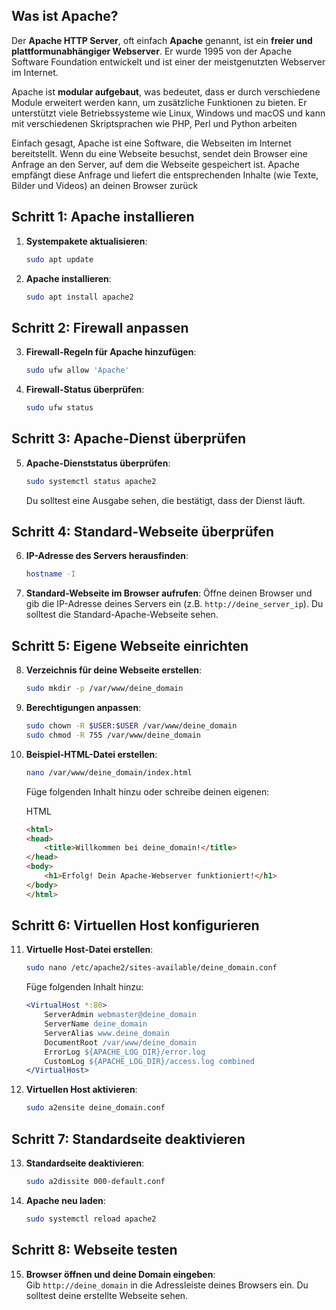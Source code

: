 ## Was ist Apache?

Der **Apache HTTP Server**, oft einfach **Apache** genannt, ist ein **freier und plattformunabhängiger Webserver**. Er wurde 1995 von der Apache Software Foundation entwickelt und ist einer der meistgenutzten Webserver im Internet.

Apache ist **modular aufgebaut**, was bedeutet, dass er durch verschiedene Module erweitert werden kann, um zusätzliche Funktionen zu bieten. Er unterstützt viele Betriebssysteme wie Linux, Windows und macOS und kann mit verschiedenen Skriptsprachen wie PHP, Perl und Python arbeiten

Einfach gesagt, Apache ist eine Software, die Webseiten im Internet bereitstellt. Wenn du eine Webseite besuchst, sendet dein Browser eine Anfrage an den Server, auf dem die Webseite gespeichert ist. Apache empfängt diese Anfrage und liefert die entsprechenden Inhalte (wie Texte, Bilder und Videos) an deinen Browser zurück
## Schritt 1: Apache installieren

1. **Systempakete aktualisieren**:
    
    ```bash
    sudo apt update
    ```
    
2. **Apache installieren**:
    
    ```bash
    sudo apt install apache2
    ```
    

## Schritt 2: Firewall anpassen

3. **Firewall-Regeln für Apache hinzufügen**:
    
    ```bash
    sudo ufw allow 'Apache'
    ```
    
4. **Firewall-Status überprüfen**:
    
    ```bash
    sudo ufw status
    ```
    

## Schritt 3: Apache-Dienst überprüfen

5. **Apache-Dienststatus überprüfen**:
    
    ```bash
    sudo systemctl status apache2
    ```
    
    Du solltest eine Ausgabe sehen, die bestätigt, dass der Dienst läuft.

## Schritt 4: Standard-Webseite überprüfen

6. **IP-Adresse des Servers herausfinden**:
    
    ```bash
    hostname -I
    ```
    
7. **Standard-Webseite im Browser aufrufen**: Öffne deinen Browser und gib die IP-Adresse deines Servers ein (z.B. `http://deine_server_ip`). Du solltest die Standard-Apache-Webseite sehen.

## Schritt 5: Eigene Webseite einrichten

8. **Verzeichnis für deine Webseite erstellen**:
    
    ```bash
    sudo mkdir -p /var/www/deine_domain
    ```
    
9. **Berechtigungen anpassen**:
    
    ```bash
    sudo chown -R $USER:$USER /var/www/deine_domain
    sudo chmod -R 755 /var/www/deine_domain
    ```
    
10. **Beispiel-HTML-Datei erstellen**:
    
    ```bash
    nano /var/www/deine_domain/index.html
    ```
    
    Füge folgenden Inhalt hinzu oder schreibe deinen eigenen:
    
    HTML
    
    ```html
    <html>
    <head>
        <title>Willkommen bei deine_domain!</title>
    </head>
    <body>
        <h1>Erfolg! Dein Apache-Webserver funktioniert!</h1>
    </body>
    </html>
    ```
    
## Schritt 6: Virtuellen Host konfigurieren

11. **Virtuelle Host-Datei erstellen**:
    
    ```bash
    sudo nano /etc/apache2/sites-available/deine_domain.conf
    ```
    
    Füge folgenden Inhalt hinzu:
    
    ```apache
    <VirtualHost *:80>
        ServerAdmin webmaster@deine_domain
        ServerName deine_domain
        ServerAlias www.deine_domain
        DocumentRoot /var/www/deine_domain
        ErrorLog ${APACHE_LOG_DIR}/error.log
        CustomLog ${APACHE_LOG_DIR}/access.log combined
    </VirtualHost>
    ```
    
12. **Virtuellen Host aktivieren**:
    
    ```bash
    sudo a2ensite deine_domain.conf
    ```
    

## Schritt 7: Standardseite deaktivieren

13. **Standardseite deaktivieren**:
    
    ```bash
    sudo a2dissite 000-default.conf
    ```
    
14. **Apache neu laden**:
    
    ```bash
    sudo systemctl reload apache2
    ```
    

## Schritt 8: Webseite testen

15. **Browser öffnen und deine Domain eingeben**: Gib `http://deine_domain` in die Adressleiste deines Browsers ein. Du solltest deine erstellte Webseite sehen.